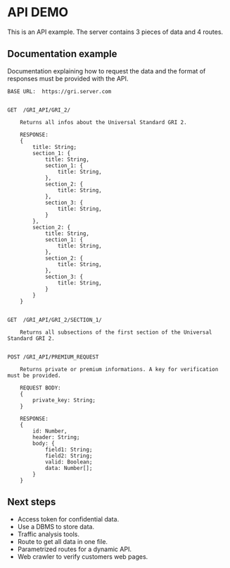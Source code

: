 # API DEMO

This is an API example.
The server contains 3 pieces of data and 4 routes.

## Documentation example

Documentation explaining how to request the data and the format of responses must be provided with the API.

    BASE URL:  https://gri.server.com


    GET  /GRI_API/GRI_2/

        Returns all infos about the Universal Standard GRI 2.

        RESPONSE:
        {
            title: String;
            section_1: {
                title: String,
                section_1: {
                    title: String,
                },
                section_2: {
                    title: String,
                },
                section_3: {
                    title: String,
                }
            },
            section_2: {
                title: String,
                section_1: {
                    title: String,
                },
                section_2: {
                    title: String,
                },
                section_3: {
                    title: String,
                }
            }
        }


    GET  /GRI_API/GRI_2/SECTION_1/

        Returns all subsections of the first section of the Universal Standard GRI 2.


    POST /GRI_API/PREMIUM_REQUEST

        Returns private or premium informations. A key for verification must be provided.

        REQUEST BODY:
        {
            private_key: String;
        }

        RESPONSE:
        {
            id: Number,
            header: String;
            body: {
                field1: String;
                field2: String;
                valid: Boolean;
                data: Number[];
            }
        }


## Next steps

- Access token for confidential data.
- Use a DBMS to store data.
- Traffic analysis tools.
- Route to get all data in one file.
- Parametrized routes for a dynamic API.
- Web crawler to verify customers web pages.

